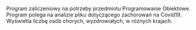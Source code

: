 Program zaliczeniowy na potrzeby przedmiotu Programowanie Obiektowe.
Program polega na analizie pliku dotyczącego zachorowań na Covid19.
Wyświetla liczbę osób chorych, wyzdrowiałych, w różnych krajach.
